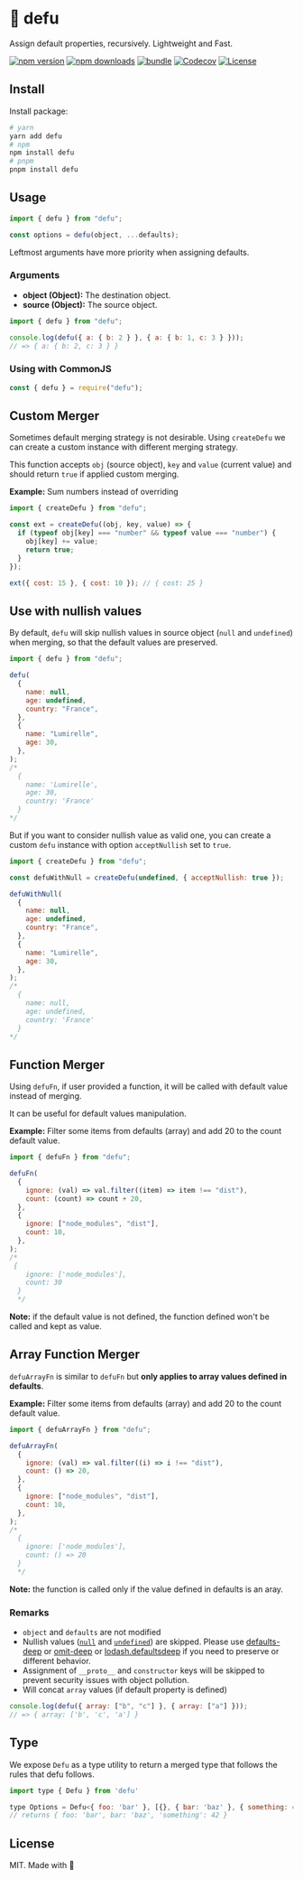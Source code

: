 # 🌊 defu

Assign default properties, recursively. Lightweight and Fast.

[![npm version][npm-version-src]][npm-version-href]
[![npm downloads][npm-downloads-src]][npm-downloads-href]
[![bundle][bundle-src]][bundle-href]
[![Codecov][codecov-src]][codecov-href]
[![License][license-src]][license-href]

## Install

Install package:

```bash
# yarn
yarn add defu
# npm
npm install defu
# pnpm
pnpm install defu
```

## Usage

```js
import { defu } from "defu";

const options = defu(object, ...defaults);
```

Leftmost arguments have more priority when assigning defaults.

### Arguments

- **object (Object):** The destination object.
- **source (Object):** The source object.

```js
import { defu } from "defu";

console.log(defu({ a: { b: 2 } }, { a: { b: 1, c: 3 } }));
// => { a: { b: 2, c: 3 } }
```

### Using with CommonJS

```js
const { defu } = require("defu");
```

## Custom Merger

Sometimes default merging strategy is not desirable. Using `createDefu` we can create a custom instance with different merging strategy.

This function accepts `obj` (source object), `key` and `value` (current value) and should return `true` if applied custom merging.

**Example:** Sum numbers instead of overriding

```js
import { createDefu } from "defu";

const ext = createDefu((obj, key, value) => {
  if (typeof obj[key] === "number" && typeof value === "number") {
    obj[key] += value;
    return true;
  }
});

ext({ cost: 15 }, { cost: 10 }); // { cost: 25 }
```

## Use with nullish values

By default, `defu` will skip nullish values in source object (`null` and `undefined`) when merging, so that the default values are preserved.

```js
import { defu } from "defu";

defu(
  {
    name: null,
    age: undefined,
    country: "France",
  },
  {
    name: "Lumirelle",
    age: 30,
  },
);
/*
  {
    name: 'Lumirelle',
    age: 30,
    country: 'France'
  }
*/
```

But if you want to consider nullish value as valid one, you can create a custom `defu` instance with option `acceptNullish` set to `true`.

```js
import { createDefu } from "defu";

const defuWithNull = createDefu(undefined, { acceptNullish: true });

defuWithNull(
  {
    name: null,
    age: undefined,
    country: "France",
  },
  {
    name: "Lumirelle",
    age: 30,
  },
);
/*
  {
    name: null,
    age: undefined,
    country: 'France'
  }
*/
```

## Function Merger

Using `defuFn`, if user provided a function, it will be called with default value instead of merging.

It can be useful for default values manipulation.

**Example:** Filter some items from defaults (array) and add 20 to the count default value.

```js
import { defuFn } from "defu";

defuFn(
  {
    ignore: (val) => val.filter((item) => item !== "dist"),
    count: (count) => count + 20,
  },
  {
    ignore: ["node_modules", "dist"],
    count: 10,
  },
);
/*
 {
    ignore: ['node_modules'],
    count: 30
  }
  */
```

**Note:** if the default value is not defined, the function defined won't be called and kept as value.

## Array Function Merger

`defuArrayFn` is similar to `defuFn` but **only applies to array values defined in defaults**.

**Example:** Filter some items from defaults (array) and add 20 to the count default value.

```js
import { defuArrayFn } from "defu";

defuArrayFn(
  {
    ignore: (val) => val.filter((i) => i !== "dist"),
    count: () => 20,
  },
  {
    ignore: ["node_modules", "dist"],
    count: 10,
  },
);
/*
  {
    ignore: ['node_modules'],
    count: () => 20
  }
  */
```

**Note:** the function is called only if the value defined in defaults is an aray.

### Remarks

- `object` and `defaults` are not modified
- Nullish values ([`null`](https://developer.mozilla.org/en-US/docs/Web/JavaScript/Reference/Global_Objects/null) and [`undefined`](https://developer.mozilla.org/en-US/docs/Web/JavaScript/Reference/Global_Objects/undefined)) are skipped. Please use [defaults-deep](https://www.npmjs.com/package/defaults-deep) or [omit-deep](http://npmjs.com/package/omit-deep) or [lodash.defaultsdeep](https://www.npmjs.com/package/lodash.defaultsdeep) if you need to preserve or different behavior.
- Assignment of `__proto__` and `constructor` keys will be skipped to prevent security issues with object pollution.
- Will concat `array` values (if default property is defined)

```js
console.log(defu({ array: ["b", "c"] }, { array: ["a"] }));
// => { array: ['b', 'c', 'a'] }
```

## Type

We expose `Defu` as a type utility to return a merged type that follows the rules that defu follows.

```js
import type { Defu } from 'defu'

type Options = Defu<{ foo: 'bar' }, [{}, { bar: 'baz' }, { something: 42 }]>
// returns { foo: 'bar', bar: 'baz', 'something': 42 }
```

## License

MIT. Made with 💖

<!-- Refs -->

[npm-version-src]: https://img.shields.io/npm/v/@lumirelle/defu?style=flat&colorA=18181B&colorB=F0DB4F
[npm-version-href]: https://npmjs.com/package/@lumirelle/defu
[npm-downloads-src]: https://img.shields.io/npm/dm/@lumirelle/defu?style=flat&colorA=18181B&colorB=F0DB4F
[npm-downloads-href]: https://npmjs.com/package/@lumirelle/defu
[codecov-src]: https://img.shields.io/codecov/c/gh/lumirelle/defu/main?style=flat&colorA=18181B&colorB=F0DB4F
[codecov-href]: https://codecov.io/gh/lumirelle/defu
[bundle-src]: https://img.shields.io/bundlephobia/minzip/@lumirelle/defu?style=flat&colorA=18181B&colorB=F0DB4F
[bundle-href]: https://bundlephobia.com/result?p=@lumirelle%2Fdefu
[license-src]: https://img.shields.io/github/license/lumirelle/defu.svg?style=flat&colorA=18181B&colorB=F0DB4F
[license-href]: https://github.com/lumirelle/defu/blob/main/LICENSE
